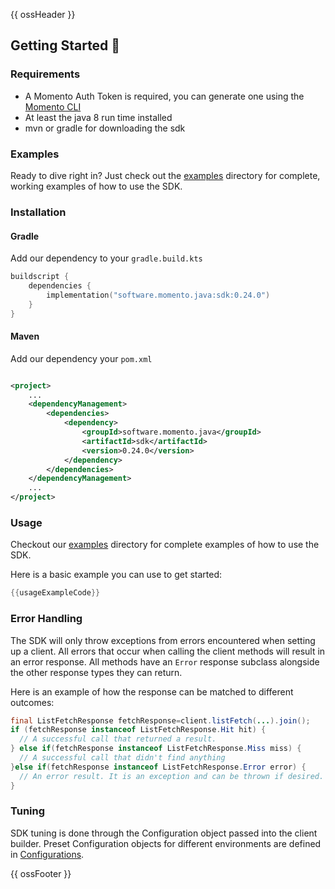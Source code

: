 {{ ossHeader }}

## Getting Started :running:

### Requirements

- A Momento Auth Token is required, you can generate one using
  the [Momento CLI](https://github.com/momentohq/momento-cli)
- At least the java 8 run time installed
- mvn or gradle for downloading the sdk

### Examples

Ready to dive right in? Just check out the [examples](./examples/README.md) directory for complete, working examples of
how to use the SDK.

### Installation

#### Gradle

Add our dependency to your `gradle.build.kts`

```kotlin
buildscript {
    dependencies {
        implementation("software.momento.java:sdk:0.24.0")
    }
}
```

#### Maven

Add our dependency your `pom.xml`

```xml

<project>
    ...
    <dependencyManagement>
        <dependencies>
            <dependency>
                <groupId>software.momento.java</groupId>
                <artifactId>sdk</artifactId>
                <version>0.24.0</version>
            </dependency>
        </dependencies>
    </dependencyManagement>
    ...
</project>
```

### Usage

Checkout our [examples](./examples/README.md) directory for complete examples of how to use the SDK.

Here is a basic example you can use to get started:

```java
{{usageExampleCode}}
```

### Error Handling

The SDK will only throw exceptions from errors encountered when setting up a client. All errors that occur when calling
the client methods will result in an error response. All methods have an `Error` response subclass alongside the other
response types they can return.

Here is an example of how the response can be matched to different outcomes:

```java
final ListFetchResponse fetchResponse=client.listFetch(...).join();
if (fetchResponse instanceof ListFetchResponse.Hit hit) {
  // A successful call that returned a result.
} else if(fetchResponse instanceof ListFetchResponse.Miss miss) {
  // A successful call that didn't find anything
}else if(fetchResponse instanceof ListFetchResponse.Error error) {
  // An error result. It is an exception and can be thrown if desired.
}
```

### Tuning

SDK tuning is done through the Configuration object passed into the client builder. Preset Configuration objects for
different environments are defined
in [Configurations](momento-sdk/src/main/java/momento/sdk/config/Configurations.java).

{{ ossFooter }}
